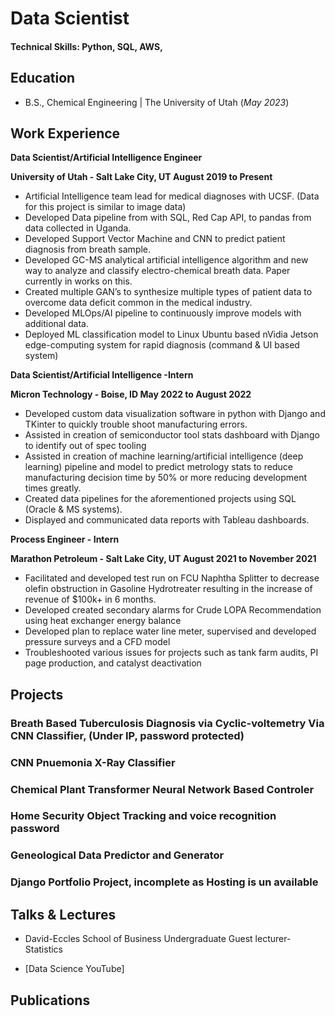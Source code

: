 # Data Scientist

#### Technical Skills: Python, SQL, AWS, 

## Education

- B.S., Chemical Engineering | The University of Utah (_May 2023_)
  
## Work Experience

**Data Scientist/Artificial Intelligence Engineer**

**University of Utah - Salt Lake City, UT August 2019 to Present**

-	Artificial Intelligence team lead for medical diagnoses with UCSF. (Data for this project is similar to image data)
-	Developed Data pipeline from with SQL, Red Cap API, to pandas from data collected in Uganda.
-	Developed Support Vector Machine and CNN to predict patient diagnosis from breath sample.
-	Developed GC-MS analytical artificial intelligence algorithm and new way to analyze and classify electro-chemical breath data. Paper currently in works on this.
-	Created multiple GAN’s to synthesize multiple types of patient data to overcome data deficit common in the medical industry. 
-	Developed MLOps/AI pipeline to continuously improve models with additional data.
-	Deployed ML classification model to Linux Ubuntu based nVidia Jetson edge-computing system for rapid diagnosis (command & UI based system)

**Data Scientist/Artificial Intelligence -Intern**

**Micron Technology - Boise, ID May 2022 to August 2022**

-	Developed custom data visualization software in python with Django and TKinter to quickly trouble shoot manufacturing errors.
-	Assisted in creation of semiconductor tool stats dashboard with Django to identify out of spec tooling
-	Assisted in creation of machine learning/artificial intelligence (deep learning) pipeline and model to predict metrology stats to reduce manufacturing decision time by 50% or more reducing development times greatly.
-	Created data pipelines for the aforementioned projects using SQL (Oracle & MS systems).
-	Displayed and communicated data reports with Tableau dashboards.

**Process Engineer - Intern**

**Marathon Petroleum - Salt Lake City, UT August 2021 to November 2021**

-	Facilitated and developed test run on FCU Naphtha Splitter to decrease olefin obstruction in Gasoline Hydrotreater resulting in the increase of revenue of $100k+ in 6 months.
-	Developed created secondary alarms for Crude LOPA Recommendation using heat exchanger energy balance
-	Developed plan to replace water line meter, supervised and developed pressure surveys and a CFD model
-	Troubleshooted various issues for projects such as tank farm audits, PI page production, and catalyst deactivation


## Projects
### Breath Based Tuberculosis Diagnosis via Cyclic-voltemetry Via CNN Classifier, (Under IP, password protected)

### CNN Pnuemonia X-Ray Classifier

### Chemical Plant Transformer Neural Network Based Controler

### Home Security Object Tracking and voice recognition password

### Geneological Data Predictor and Generator

### Django Portfolio Project, incomplete as Hosting is un available

## Talks & Lectures
- David-Eccles School of Business Undergraduate Guest lecturer- Statistics

- [Data Science YouTube]

## Publications

